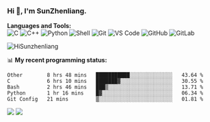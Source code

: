 
### Hi 👋, I'm SunZhenliang.



**Languages and Tools:**  
![C](https://img.shields.io/badge/-00599C?style=flat-square&logo=c&logoColor=white)
![C++](https://img.shields.io/badge/-C++-00599C?style=flat-square&logo=c%2B%2B&logoColor=white)
![Python](https://img.shields.io/badge/-Python-8fcfd1?style=flat-square&logo=Python)
![Shell](https://img.shields.io/badge/-Shell-blasck?style=flat-square&logo=Shell)
![Git](https://img.shields.io/badge/-Git-black?style=flat-square&logo=git)
![VS Code](https://img.shields.io/badge/-VS%20Code-007ACC?style=flat-square&logo=visual-studio-code)
![GitHub](https://img.shields.io/badge/-GitHub-181717?style=flat-square&logo=github)
![GitLab](https://img.shields.io/badge/-GitLab-FCA121?style=flat-square&logo=gitlab)

<img   src="https://github-readme-stats.vercel.app/api?username=HiSunzhenliang&count_private=true&show_icons=true" alt="HiSunzhenliang" />

📊 **My recent programming status:**
<!--START_SECTION:waka-->
```text
Other        8 hrs 48 mins   ███████████░░░░░░░░░░░░░░   43.64 % 
C            6 hrs 10 mins   ███████▓░░░░░░░░░░░░░░░░░   30.55 % 
Bash         2 hrs 46 mins   ███▒░░░░░░░░░░░░░░░░░░░░░   13.71 % 
Python       1 hr 16 mins    █▓░░░░░░░░░░░░░░░░░░░░░░░   06.34 % 
Git Config   21 mins         ▒░░░░░░░░░░░░░░░░░░░░░░░░   01.81 % 
```
<!--END_SECTION:waka-->
[![](https://img.shields.io/ubuntu/v/ubuntu-wallpapers)](https://kubuntu.org/)
![](https://visitor-badge.glitch.me/badge?page_id=HiSunzhenliang.readme)

